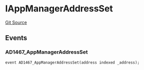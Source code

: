 # IAppManagerAddressSet
[Git Source](https://github.com/thrackle-io/aquifi-rules-v1/blob/3646d7220ca1c3c6e396c1c58012716f59073c50/src/common/IEvents.sol)


## Events
### AD1467_AppManagerAddressSet

```solidity
event AD1467_AppManagerAddressSet(address indexed _address);
```

